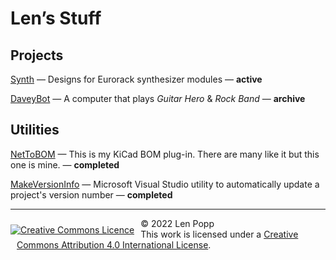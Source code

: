 # Len’s Stuff

## Projects

[Synth](/Synth/) &mdash; Designs for Eurorack synthesizer modules &mdash; **active**

[DaveyBot](/DaveyBot/) &mdash; A computer that plays _Guitar Hero_ & _Rock Band_ &mdash; **archive**

## Utilities

[NetToBOM](https://github.com/Len42/NetToBOM) &mdash; This is my KiCad BOM plug-in. There are many like it but this one is mine. &mdash; **completed**

[MakeVersionInfo](https://github.com/Len42/MakeVersionInfo) &mdash; Microsoft Visual Studio utility to automatically update a project's version number &mdash; **completed**

<hr /><div><div style="float:left; padding-right:10px;"><a rel="license" href="http://creativecommons.org/licenses/by/4.0/"><img alt="Creative Commons Licence" style="border-width:0; padding-top:10px;" src="https://i.creativecommons.org/l/by/4.0/88x31.png" /></a></div><div style="padding-left:10px;">© 2022 Len Popp<br />This work is licensed under a <a rel="license" href="http://creativecommons.org/licenses/by/4.0/">Creative Commons Attribution 4.0 International License</a>.</div></div>